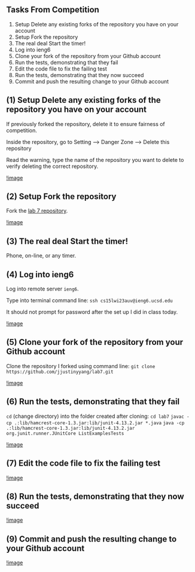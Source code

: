 Tasks From Competition
---
1. Setup Delete any existing forks of the repository you have on your account
2. Setup Fork the repository
3. The real deal Start the timer!
4. Log into ieng6
5. Clone your fork of the repository from your Github account
6. Run the tests, demonstrating that they fail
7. Edit the code file to fix the failing test
8. Run the tests, demonstrating that they now succeed
9. Commit and push the resulting change to your Github account

(1) Setup Delete any existing forks of the repository you have on your account
---
If previously forked the repository, delete it to ensure fairness of competition.

Inside the repository, go to Setting --> Danger Zone --> Delete this repository

Read the warning, type the name of the repository you want to delete to verify deleting the correct repository.

[!image](delete_repo.png)

(2) Setup Fork the repository
---
Fork the [lab 7 repository](https://github.com/ucsd-cse15l-w23/lab7).

[!image](fork_repo.png)

(3) The real deal Start the timer!
---
Phone, on-line, or any timer.

(4) Log into ieng6
---
Log into remote server `ieng6`.

Type into terminal command line: `ssh cs15lwi23auv@ieng6.ucsd.edu`

It should not prompt for password after the set up I did in class today.

[!image](login.png)

(5) Clone your fork of the repository from your Github account
---
Clone the repository I forked using command line: `git clone https://github.com/jjustinyyang/lab7.git`

[!image](clone_repo.png)

(6) Run the tests, demonstrating that they fail
---
`cd` (change directory) into the folder created after cloning: `cd lab7`
`javac -cp .:lib/hamcrest-core-1.3.jar:lib/junit-4.13.2.jar *.java`
`java -cp .:lib/hamcrest-core-1.3.jar:lib/junit-4.13.2.jar org.junit.runner.JUnitCore ListExamplesTests`

[!image](fail_tests.png)

(7) Edit the code file to fix the failing test
---

[!image](fix.png)

(8) Run the tests, demonstrating that they now succeed
---
[!image](succeed_tests.png)

(9) Commit and push the resulting change to your Github account
---
[!image](commit_push.png)
